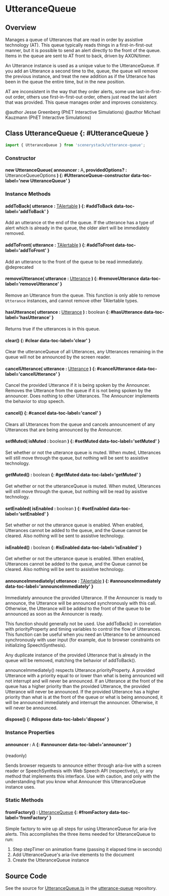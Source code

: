 # UtteranceQueue

## Overview

Manages a queue of Utterances that are read in order by assistive technology (AT). This queue typically reads
things in a first-in-first-out manner, but it is possible to send an alert directly to the front of
the queue. Items in the queue are sent to AT front to back, driven by AXON/timer.

An Utterance instance is used as a unique value to the UtteranceQueue. If you add an Utterance a second time to the,
queue, the queue will remove the previous instance, and treat the new addition as if the Utterance has been in the
queue the entire time, but in the new position.

AT are inconsistent in the way that they order alerts, some use last-in-first-out order,
others use first-in-first-out order, others just read the last alert that was provided. This queue
manages order and improves consistency.

@author Jesse Greenberg (PhET Interactive Simulations)
@author Michael Kauzmann (PhET Interactive Simulations)

## Class UtteranceQueue {: #UtteranceQueue }


```js
import { UtteranceQueue } from 'scenerystack/utterance-queue';
```
### Constructor

#### new UtteranceQueue( announcer : <span style="font-weight: 400;">A</span>, providedOptions? : <span style="font-weight: 400;">UtteranceQueueOptions</span> ) {: #UtteranceQueue-constructor data-toc-label='new UtteranceQueue' }

### Instance Methods

#### addToBack( utterance : <span style="font-weight: 400;">[TAlertable](../utterance-queue/Utterance.md#TAlertable)</span> ) {: #addToBack data-toc-label='addToBack' }

Add an utterance ot the end of the queue.  If the utterance has a type of alert which
is already in the queue, the older alert will be immediately removed.

#### addToFront( utterance : <span style="font-weight: 400;">[TAlertable](../utterance-queue/Utterance.md#TAlertable)</span> ) {: #addToFront data-toc-label='addToFront' }

Add an utterance to the front of the queue to be read immediately.
@deprecated

#### removeUtterance( utterance : <span style="font-weight: 400;">[Utterance](../utterance-queue/Utterance.md)</span> ) {: #removeUtterance data-toc-label='removeUtterance' }

Remove an Utterance from the queue. This function is only able to remove `Utterance` instances, and cannot remove
other TAlertable types.

#### hasUtterance( utterance : <span style="font-weight: 400;">[Utterance](../utterance-queue/Utterance.md)</span> ) : <span style="font-weight: 400;"><span style="color: hsla(calc(var(--md-hue) + 180deg),80%,40%,1);">boolean</span></span> {: #hasUtterance data-toc-label='hasUtterance' }

Returns true if the utterances is in this queue.

#### clear() {: #clear data-toc-label='clear' }

Clear the utteranceQueue of all Utterances, any Utterances remaining in the queue will
not be announced by the screen reader.

#### cancelUtterance( utterance : <span style="font-weight: 400;">[Utterance](../utterance-queue/Utterance.md)</span> ) {: #cancelUtterance data-toc-label='cancelUtterance' }

Cancel the provided Utterance if it is being spoken by the Announcer. Removes the Utterance from the queue if
it is not being spoken by the announcer. Does nothing to other Utterances. The Announcer implements the behavior
to stop speech.

#### cancel() {: #cancel data-toc-label='cancel' }

Clears all Utterances from the queue and cancels announcement of any Utterances that are being
announced by the Announcer.

#### setMuted( isMuted : <span style="font-weight: 400;"><span style="color: hsla(calc(var(--md-hue) + 180deg),80%,40%,1);">boolean</span></span> ) {: #setMuted data-toc-label='setMuted' }

Set whether or not the utterance queue is muted.  When muted, Utterances will still
move through the queue, but nothing will be sent to assistive technology.

#### getMuted() : <span style="font-weight: 400;"><span style="color: hsla(calc(var(--md-hue) + 180deg),80%,40%,1);">boolean</span></span> {: #getMuted data-toc-label='getMuted' }

Get whether or not the utteranceQueue is muted.  When muted, Utterances will still
move through the queue, but nothing will be read by asistive technology.

#### setEnabled( isEnabled : <span style="font-weight: 400;"><span style="color: hsla(calc(var(--md-hue) + 180deg),80%,40%,1);">boolean</span></span> ) {: #setEnabled data-toc-label='setEnabled' }

Set whether or not the utterance queue is enabled.  When enabled, Utterances cannot be added to
the queue, and the Queue cannot be cleared. Also nothing will be sent to assistive technology.

#### isEnabled() : <span style="font-weight: 400;"><span style="color: hsla(calc(var(--md-hue) + 180deg),80%,40%,1);">boolean</span></span> {: #isEnabled data-toc-label='isEnabled' }

Get whether or not the utterance queue is enabled.  When enabled, Utterances cannot be added to
the queue, and the Queue cannot be cleared. Also nothing will be sent to assistive technology.

#### announceImmediately( utterance : <span style="font-weight: 400;">[TAlertable](../utterance-queue/Utterance.md#TAlertable)</span> ) {: #announceImmediately data-toc-label='announceImmediately' }

Immediately announce the provided Utterance. If the Announcer is ready to announce, the Utterance will be announced
synchronously with this call. Otherwise, the Utterance will be added to the front of the queue to be announced
as soon as the Announcer is ready.

This function should generally not be used. Use addToBack() in correlation with priorityProperty and timing variables
to control the flow of Utterances. This function can be useful when you need an Utterance to be announced
synchronously with user input (for example, due to browser constraints on initializing SpeechSynthesis).

Any duplicate instance of the provided Utterance that is already in the queue will be removed, matching the
behavior of addToBack().

announceImmediately() respects Utterance.priorityProperty. A provided Utterance with a priority equal to or lower
than what is being announced will not interrupt and will never be announced. If an Utterance at the front of the
queue has a higher priority than the provided Utterance, the provided Utterance will never be announced. If the
provided Utterance has a higher priority than what is at the front of the queue or what is being announced, it will
be announced immediately and interrupt the announcer. Otherwise, it will never be announced.

#### dispose() {: #dispose data-toc-label='dispose' }

### Instance Properties

#### announcer : <span style="font-weight: 400;">A</span> {: #announcer data-toc-label='announcer' }

(readonly)

Sends browser requests to announce either through aria-live with a screen reader or
SpeechSynthesis with Web Speech API (respectively), or any method that implements this interface. Use with caution,
and only with the understanding that you know what Announcer this UtteranceQueue instance uses.

### Static Methods

#### fromFactory() : <span style="font-weight: 400;">[UtteranceQueue](../utterance-queue/UtteranceQueue.md)</span> {: #fromFactory data-toc-label='fromFactory' }

Simple factory to wire up all steps for using UtteranceQueue for aria-live alerts. This accomplishes the three items
needed for UtteranceQueue to run:
1. Step stepTimer on animation frame (passing it elapsed time in seconds)
2. Add UtteranceQueue's aria-live elements to the document
3. Create the UtteranceQueue instance



## Source Code

See the source for [UtteranceQueue.ts](https://github.com/phetsims/utterance-queue/blob/main/js/UtteranceQueue.ts) in the [utterance-queue](https://github.com/phetsims/utterance-queue) repository.
